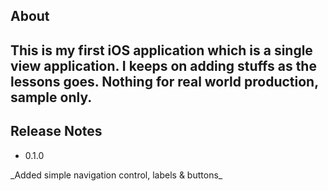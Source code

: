 ## About

This is my first iOS application which is a single view application.
I keeps on adding stuffs as the lessons goes. Nothing for real world 
production, sample only.
---

## Release Notes

- 0.1.0
<p>_Added simple navigation control, labels & buttons_</p>
